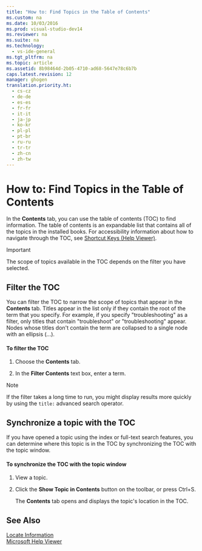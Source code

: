 ```yaml
---
title: "How to: Find Topics in the Table of Contents"
ms.custom: na
ms.date: 10/03/2016
ms.prod: visual-studio-dev14
ms.reviewer: na
ms.suite: na
ms.technology: 
  - vs-ide-general
ms.tgt_pltfrm: na
ms.topic: article
ms.assetid: 8b98464d-2b05-4710-ad68-5647e78c6b7b
caps.latest.revision: 12
manager: ghogen
translation.priority.ht: 
  - cs-cz
  - de-de
  - es-es
  - fr-fr
  - it-it
  - ja-jp
  - ko-kr
  - pl-pl
  - pt-br
  - ru-ru
  - tr-tr
  - zh-cn
  - zh-tw
---
```

# How to: Find Topics in the Table of Contents
In the **Contents** tab, you can use the table of contents (TOC) to find information. The table of contents is an expandable list that contains all of the topics in the installed books. For accessibility information about how to navigate through the TOC, see [Shortcut Keys (Help Viewer)](../VS_IDE/Shortcut-Keys--Help-Viewer-.md).  
  
> [!IMPORTANT]
>  The scope of topics available in the TOC depends on the filter you have selected.  
  
## Filter the TOC  
 You can filter the TOC to narrow the scope of topics that appear in the **Contents** tab. Titles appear in the list only if they contain the root of the term that you specify. For example, if you specify "troubleshooting" as a filter, only titles that contain "troubleshoot" or "troubleshooting" appear. Nodes whose titles don't contain the term are collapsed to a single node with an ellipsis (...).  
  
#### To filter the TOC  
  
1.  Choose the **Contents** tab.  
  
2.  In the **Filter Contents** text box, enter a term.  
  
> [!NOTE]
>  If the filter takes a long time to run, you might display results more quickly by using the `title:` advanced search operator.  
  
## Synchronize a topic with the TOC  
 If you have opened a topic using the index or full-text search features, you can determine where this topic is in the TOC by synchronizing the TOC with the topic window.  
  
#### To synchronize the TOC with the topic window  
  
1.  View a topic.  
  
2.  Click the **Show Topic in Contents** button on the toolbar, or press Ctrl+S.  
  
     The **Contents** tab opens and displays the topic's location in the TOC.  
  
## See Also  
 [Locate Information](../VS_IDE/Locate-Information.md)   
 [Microsoft Help Viewer](../VS_IDE/Microsoft-Help-Viewer.md)